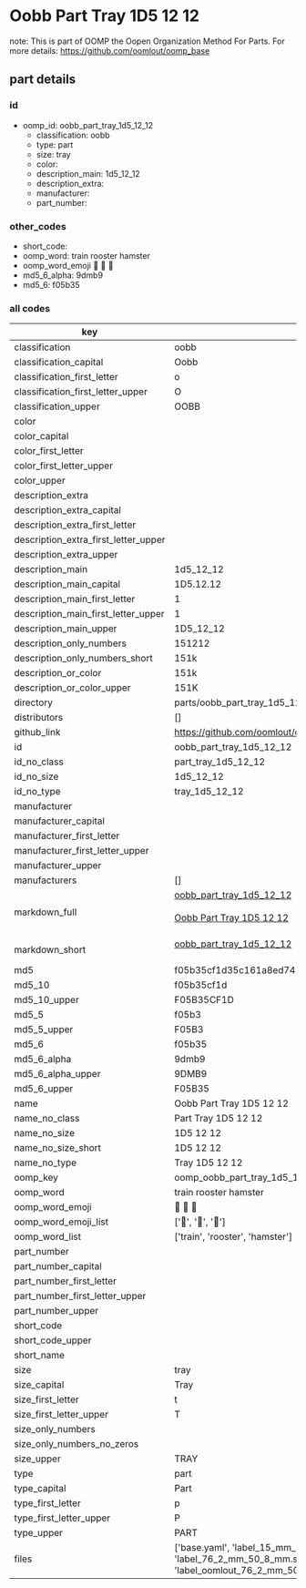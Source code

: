 # Oobb Part Tray 1D5 12 12  

note: This is part of OOMP the Oopen Organization Method For Parts. For more details: https://github.com/oomlout/oomp_base

##  part details





### id
* oomp_id: oobb_part_tray_1d5_12_12
  * classification: oobb
  * type: part
  * size: tray
  * color: 
  * description_main: 1d5_12_12
  * description_extra: 
  * manufacturer: 
  * part_number: 

### other_codes
* short_code: 
* oomp_word: train rooster hamster
* oomp_word_emoji :train: :rooster: :hamster:
* md5_6_alpha: 9dmb9
* md5_6: f05b35

### all codes 
| key | value |  
| --- | --- |  
| classification | oobb |  
| classification_capital | Oobb |  
| classification_first_letter | o |  
| classification_first_letter_upper | O |  
| classification_upper | OOBB |  
| color |  |  
| color_capital |  |  
| color_first_letter |  |  
| color_first_letter_upper |  |  
| color_upper |  |  
| description_extra |  |  
| description_extra_capital |  |  
| description_extra_first_letter |  |  
| description_extra_first_letter_upper |  |  
| description_extra_upper |  |  
| description_main | 1d5_12_12 |  
| description_main_capital | 1D5.12.12 |  
| description_main_first_letter | 1 |  
| description_main_first_letter_upper | 1 |  
| description_main_upper | 1D5_12_12 |  
| description_only_numbers | 151212 |  
| description_only_numbers_short | 151k |  
| description_or_color | 151k |  
| description_or_color_upper | 151K |  
| directory | parts/oobb_part_tray_1d5_12_12 |  
| distributors | [] |  
| github_link | https://github.com/oomlout/oomlout_oomp_part_src/tree/main/parts/oobb_part_tray_1d5_12_12/working |  
| id | oobb_part_tray_1d5_12_12 |  
| id_no_class | part_tray_1d5_12_12 |  
| id_no_size | 1d5_12_12 |  
| id_no_type | tray_1d5_12_12 |  
| manufacturer |  |  
| manufacturer_capital |  |  
| manufacturer_first_letter |  |  
| manufacturer_first_letter_upper |  |  
| manufacturer_upper |  |  
| manufacturers | [] |  
| markdown_full | [oobb_part_tray_1d5_12_12](https://github.com/oomlout/oomlout_oomp_part_src/tree/main/parts/oobb_part_tray_1d5_12_12/working)<br>[](https://github.com/oomlout/oomlout_oomp_part_src/tree/main/parts/oobb_part_tray_1d5_12_12/working)<br>[Oobb Part Tray 1D5 12 12](https://github.com/oomlout/oomlout_oomp_part_src/tree/main/parts/oobb_part_tray_1d5_12_12/working)<br><br> |  
| markdown_short | [oobb_part_tray_1d5_12_12](https://github.com/oomlout/oomlout_oomp_part_src/tree/main/parts/oobb_part_tray_1d5_12_12/working)<br><br> |  
| md5 | f05b35cf1d35c161a8ed741af0d7630d |  
| md5_10 | f05b35cf1d |  
| md5_10_upper | F05B35CF1D |  
| md5_5 | f05b3 |  
| md5_5_upper | F05B3 |  
| md5_6 | f05b35 |  
| md5_6_alpha | 9dmb9 |  
| md5_6_alpha_upper | 9DMB9 |  
| md5_6_upper | F05B35 |  
| name | Oobb Part Tray 1D5 12 12 |  
| name_no_class | Part Tray 1D5 12 12 |  
| name_no_size | 1D5 12 12 |  
| name_no_size_short | 1D5 12 12 |  
| name_no_type | Tray 1D5 12 12 |  
| oomp_key | oomp_oobb_part_tray_1d5_12_12 |  
| oomp_word | train rooster hamster |  
| oomp_word_emoji | :train: :rooster: :hamster: |  
| oomp_word_emoji_list | [':train:', ':rooster:', ':hamster:'] |  
| oomp_word_list | ['train', 'rooster', 'hamster'] |  
| part_number |  |  
| part_number_capital |  |  
| part_number_first_letter |  |  
| part_number_first_letter_upper |  |  
| part_number_upper |  |  
| short_code |  |  
| short_code_upper |  |  
| short_name |  |  
| size | tray |  
| size_capital | Tray |  
| size_first_letter | t |  
| size_first_letter_upper | T |  
| size_only_numbers |  |  
| size_only_numbers_no_zeros |  |  
| size_upper | TRAY |  
| type | part |  
| type_capital | Part |  
| type_first_letter | p |  
| type_first_letter_upper | P |  
| type_upper | PART |  
| files | ['base.yaml', 'label_15_mm_30_mm.pdf', 'label_15_mm_30_mm.svg', 'label_76_2_mm_50_8_mm.pdf', 'label_76_2_mm_50_8_mm.svg', 'label_oomlout_76_2_mm_50_8_mm.pdf', 'label_oomlout_76_2_mm_50_8_mm.svg', 'readme.md', 'working.json', 'working.yaml'] |  
